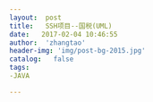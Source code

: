 ```yaml
---
layout:  post
title:   SSH项目--国税(UML)
date:   2017-02-04 10:46:55
author:  'zhangtao'
header-img: 'img/post-bg-2015.jpg'
catalog:   false
tags:
-JAVA

---
```












